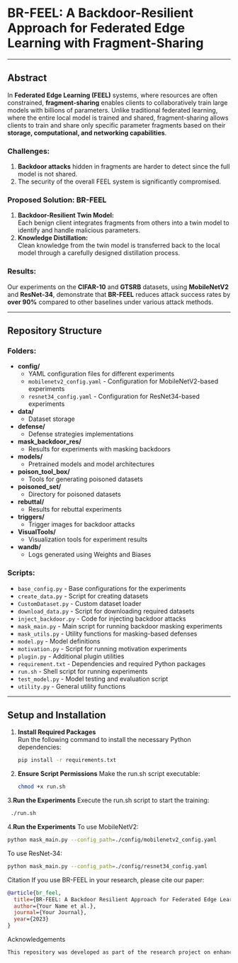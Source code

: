 # BR-FEEL: A Backdoor-Resilient Approach for Federated Edge Learning with Fragment-Sharing

---

## Abstract

In **Federated Edge Learning (FEEL)** systems, where resources are often constrained, **fragment-sharing** enables clients to collaboratively train large models with billions of parameters. Unlike traditional federated learning, where the entire local model is trained and shared, fragment-sharing allows clients to train and share only specific parameter fragments based on their **storage, computational, and networking capabilities**.

### Challenges:
1. **Backdoor attacks** hidden in fragments are harder to detect since the full model is not shared.  
2. The security of the overall FEEL system is significantly compromised.

### Proposed Solution: BR-FEEL
1. **Backdoor-Resilient Twin Model:**  
   Each benign client integrates fragments from others into a twin model to identify and handle malicious parameters.  
2. **Knowledge Distillation:**  
   Clean knowledge from the twin model is transferred back to the local model through a carefully designed distillation process.

### Results:
Our experiments on the **CIFAR-10** and **GTSRB** datasets, using **MobileNetV2** and **ResNet-34**, demonstrate that **BR-FEEL** reduces attack success rates by **over 90%** compared to other baselines under various attack methods.

---

## Repository Structure

### Folders:
- **config/**  
  - YAML configuration files for different experiments  
  - `mobilenetv2_config.yaml` - Configuration for MobileNetV2-based experiments  
  - `resnet34_config.yaml` - Configuration for ResNet34-based experiments  
- **data/**  
  - Dataset storage  
- **defense/**  
  - Defense strategies implementations  
- **mask_backdoor_res/**  
  - Results for experiments with masking backdoors  
- **models/**  
  - Pretrained models and model architectures  
- **poison_tool_box/**  
  - Tools for generating poisoned datasets  
- **poisoned_set/**  
  - Directory for poisoned datasets  
- **rebuttal/**  
  - Results for rebuttal experiments  
- **triggers/**  
  - Trigger images for backdoor attacks  
- **VisualTools/**  
  - Visualization tools for experiment results  
- **wandb/**  
  - Logs generated using Weights and Biases  

### Scripts:
- `base_config.py` - Base configurations for the experiments  
- `create_data.py` - Script for creating datasets  
- `CustomDataset.py` - Custom dataset loader  
- `download_data.py` - Script for downloading required datasets  
- `inject_backdoor.py` - Code for injecting backdoor attacks  
- `mask_main.py` - Main script for running backdoor masking experiments  
- `mask_utils.py` - Utility functions for masking-based defenses  
- `model.py` - Model definitions  
- `motivation.py` - Script for running motivation experiments  
- `plugin.py` - Additional plugin utilities  
- `requirement.txt` - Dependencies and required Python packages  
- `run.sh` - Shell script for running experiments  
- `test_model.py` - Model testing and evaluation script  
- `utility.py` - General utility functions  

---

## Setup and Installation

1. **Install Required Packages**  
   Run the following command to install the necessary Python dependencies:  
   ```bash
   pip install -r requirements.txt
   ```
2. **Ensure Script Permissions**
   Make the run.sh script executable:
   ```bash
   chmod +x run.sh
   ```
3.**Run the Experiments**
   Execute the run.sh script to start the training:
   ```bash
    ./run.sh
```
4.**Run the Experiments**
To use MobileNetV2:
```bash
python mask_main.py --config_path=./config/mobilenetv2_config.yaml
```
To use ResNet-34:
```bash
python mask_main.py --config_path=./config/resnet34_config.yaml
```

Citation
If you use BR-FEEL in your research, please cite our paper:

```bibtex
@article{br_feel,
  title={BR-FEEL: A Backdoor Resilient Approach for Federated Edge Learning with Fragment-Sharing},
  author={Your Name et al.},
  journal={Your Journal},
  year={2023}
}
```
Acknowledgements
```css
This repository was developed as part of the research project on enhancing the resilience of federated edge learning against backdoor attacks. We thank the contributors and the community for their support.
```
